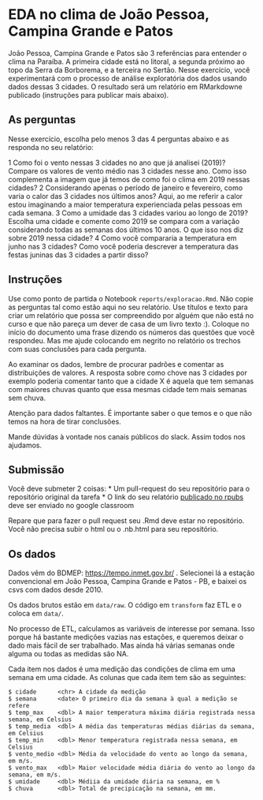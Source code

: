 # EDA no clima de João Pessoa, Campina Grande e Patos

João Pessoa, Campina Grande e Patos são 3 referências para entender o clima na Paraíba. A primeira cidade está no litoral, a segunda próximo ao topo da Serra da Borborema, e a terceira no Sertão. Nesse exercício, você experimentará com o processo de análise exploratória dos dados usando dados dessas 3 cidades. O resultado será um relatório em RMarkdowne publicado (instruções para publicar mais abaixo).

## As perguntas
Nesse exercício, escolha pelo menos 3 das 4 perguntas abaixo e as responda no seu relatório:

   1 Como foi o vento nessas 3 cidades no ano que já analisei (2019)? Compare os valores de vento médio nas 3 cidades nesse ano. Como isso complementa a imagem que já temos de como foi o clima em 2019 nessas cidades?
   2 Considerando apenas o período de janeiro e fevereiro, como varia o calor das 3 cidades nos últimos anos? Aqui, ao me referir a calor estou imaginando a maior temperatura experienciada pelas pessoas em cada semana.
   3 Como a umidade das 3 cidades variou ao longo de 2019? Escolha uma cidade e comente como 2019 se compara com a variação considerando todas as semanas dos últimos 10 anos. O que isso nos diz sobre 2019 nessa cidade?
   4 Como você compararia a temperatura em junho nas 3 cidades? Como você poderia descrever a temperatura das festas juninas das 3 cidades a partir disso?


## Instruções 

Use como ponto de partida o Notebook `reports/exploracao.Rmd`. Não copie as perguntas tal como estão aqui no seu relatório. Use títulos e texto para criar um relatório que possa ser compreendido por alguém que não está no curso e que não pareça um dever de casa de um livro texto :). Coloque no início do documento uma frase dizendo os números das questões que você respondeu. Mas me ajude colocando em negrito no relatório os trechos com suas conclusões para cada pergunta.

Ao examinar os dados, lembre de procurar padrões e comentar as distribuições de valores. A resposta sobre como chove nas 3 cidades por exemplo poderia comentar tanto que a cidade X é aquela que tem semanas com maiores chuvas quanto que essa mesmas cidade tem mais semanas sem chuva. 

Atenção para dados faltantes. É importante saber o que temos e o que não temos na hora de tirar conclusões.

Mande dúvidas à vontade nos canais públicos do slack. Assim todos nos ajudamos.


## Submissão

Você deve submeter 2 coisas: 
    * Um pull-request do seu repositório para o repositório original da tarefa
    * O link do seu relatório [publicado no rpubs](https://rpubs.com/about/getting-started) deve ser enviado no google classroom

Repare que para fazer o pull request seu .Rmd deve estar no repositório. Você não precisa subir o html ou o .nb.html para seu repositório. 

## Os dados

Dados vêm do BDMEP: https://tempo.inmet.gov.br/ . Selecionei lá a estação convencional em João Pessoa, Campina Grande e Patos - PB, e baixei os csvs com dados desde 2010. 

Os dados brutos estão em `data/raw`. O código em `transform` faz ETL e o coloca em `data/`.

No processo de ETL, calculamos as variáveis de interesse por semana. Isso porque há bastante medições vazias nas estações, e queremos deixar o dado mais fácil de ser trabalhado. Mas ainda há várias semanas onde alguma ou todas as medidas são NA.

Cada item nos dados é uma medição das condições de clima em uma semana em uma cidade. As colunas que cada item tem são as seguintes:

```
$ cidade      <chr> A cidade da medição
$ semana      <date> O primeiro dia da semana à qual a medição se refere
$ temp_max    <dbl> A maior temperatura máxima diária registrada nessa semana, em Celsius
$ temp_media  <dbl> A média das temperaturas médias diárias da semana, em Celsius
$ temp_min    <dbl> Menor temperatura registrada nessa semana, em Celsius
$ vento_medio <dbl> Média da velocidade do vento ao longo da semana, em m/s.
$ vento_max   <dbl> Maior velocidade média diária do vento ao longo da semana, em m/s.
$ umidade     <dbl> Médiia da umidade diária na semana, em %
$ chuva       <dbl> Total de precipicação na semana, em mm.
```